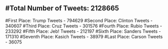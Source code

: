 #Total Number of Tweets: 2128665 
---
#First Place: Trump Tweets - 794629
#Second Place: Clinton Tweets - 340607
#Third Place: Cruz Tweets - 301576
#Fourth Place: Rubio Tweets - 233292
#Fifth Place: Jeb! Tweets - 212197
#Sixth Place: Sanders Tweets - 171310
#Seventh Place: Kasich Tweets - 38979
#Last Place: Carson Tweets - 36075
